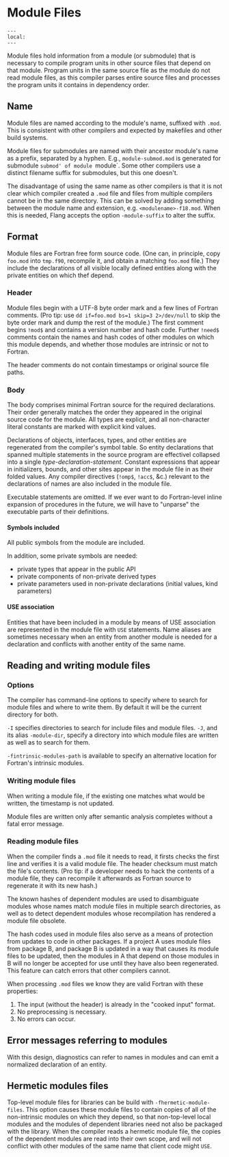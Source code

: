 <!--===- docs/ModFiles.md 
  
   Part of the LLVM Project, under the Apache License v2.0 with LLVM Exceptions.
   See https://llvm.org/LICENSE.txt for license information.
   SPDX-License-Identifier: Apache-2.0 WITH LLVM-exception
  
-->

# Module Files

```{contents}
---
local:
---
```

Module files hold information from a module (or submodule) that is
necessary to compile program units in other source files that depend on that module.
Program units in the same source file as the module do not read
module files, as this compiler parses entire source files and processes
the program units it contains in dependency order.

## Name

Module files are named according to the module's name, suffixed with `.mod`.
This is consistent with other compilers and expected by makefiles and
other build systems.

Module files for submodules are named with their ancestor module's name
as a prefix, separated by a hyphen.
E.g., `module-submod.mod` is generated for submodule `submod' of module
`module`.
Some other compilers use a distinct filename suffix for submodules,
but this one doesn't.

The disadvantage of using the same name as other compilers is that it is not
clear which compiler created a `.mod` file and files from multiple compilers
cannot be in the same directory. This can be solved by adding something
between the module name and extension, e.g. `<modulename>-f18.mod`.  When
this is needed, Flang accepts the option `-module-suffix` to alter the suffix.

## Format

Module files are Fortran free form source code.
(One can, in principle, copy `foo.mod` into `tmp.f90`, recompile it,
and obtain a matching `foo.mod` file.)
They include the declarations of all visible locally defined entities along
with the private entities on which thef depend.

### Header

Module files begin with a UTF-8 byte order mark and a few lines of
Fortran comments.
(Pro tip: use `dd if=foo.mod bs=1 skip=3 2>/dev/null` to skip the byte order
mark and dump the rest of the module.)
The first comment begins `!mod$` and contains a version number
and hash code.
Further `!need$` comments contain the names and hash codes of other modules
on which this module depends, and whether those modules are intrinsic
or not to Fortran.

The header comments do not contain timestamps or original source file paths.

### Body

The body comprises minimal Fortran source for the required declarations.
Their order generally matches the order they appeared in the original
source code for the module.
All types are explicit, and all non-character literal constants are
marked with explicit kind values.

Declarations of objects, interfaces, types, and other entities are
regenerated from the compiler's symbol table.
So entity declarations that spanned multiple statements in the source
program are effectivel collapsed into a single *type-declaration-statement*.
Constant expressions that appear in initializers, bounds, and other sites
appear in the module file in as their folded values.
Any compiler directives (`!omp$`, `!acc$`, &c.) relevant to the declarations
of names are also included in the module file.

Executable statements are omitted.
If we ever want to do Fortran-level inline expansion of procedures
in the future,
we will have to "unparse" the executable parts of their definitions.

#### Symbols included

All public symbols from the module are included.

In addition, some private symbols are needed:
- private types that appear in the public API
- private components of non-private derived types
- private parameters used in non-private declarations (initial values, kind parameters)

#### USE association

Entities that have been included in a module by means of USE association
are represented in the module file with `USE` statements.
Name aliases are sometimes necessary when an entity from another
module is needed for a declaration and conflicts with another
entity of the same name.

## Reading and writing module files

### Options

The compiler has command-line options to specify where to search
for module files and where to write them. By default it will be the current
directory for both.

`-I` specifies directories to search for include files and module
files.
`-J`, and its alias `-module-dir`, specify a directory into which module files are written
as well as to search for them.

`-fintrinsic-modules-path` is available to specify an alternative location
for Fortran's intrinsic modules.

### Writing module files

When writing a module file, if the existing one matches what would be written,
the timestamp is not updated.

Module files are written only after semantic analysis completes without
a fatal error message.

### Reading module files

When the compiler finds a `.mod` file it needs to read, it firsts checks the first
line and verifies it is a valid module file.
The header checksum must match the file's contents.
(Pro tip: if a developer needs to hack the contents of a module file, they can
recompile it afterwards as Fortran source to regenerate it with its new hash.)

The known hashes of dependent modules are used to disambiguate modules whose
names match module files in multiple search directories, as well as to
detect dependent modules whose recompilation has rendered a module file
obsolete.

The hash codes used in module files also serve as a means of protection from
updates to code in other packages.
If a project A uses module files from package B, and package B is updated in
a way that causes its module files to be updated, then the modules in A that
depend on those modules in B will no longer be accepted for use until they
have also been regenerated.
This feature can catch errors that other compilers cannot.

When processing `.mod` files we know they are valid Fortran with these properties:
1. The input (without the header) is already in the "cooked input" format.
2. No preprocessing is necessary.
3. No errors can occur.

## Error messages referring to modules

With this design, diagnostics can refer to names in modules and can emit a
normalized declaration of an entity.

## Hermetic modules files

Top-level module files for libraries can be build with `-fhermetic-module-files`.
This option causes these module files to contain copies of all of the non-intrinsic
modules on which they depend, so that non-top-level local modules and the
modules of dependent libraries need not also be packaged with the library.
When the compiler reads a hermetic module file, the copies of the dependent
modules are read into their own scope, and will not conflict with other modules
of the same name that client code might `USE`.
